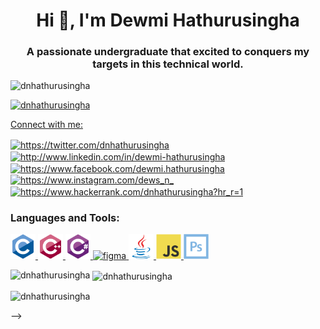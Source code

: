<h1 align="center">Hi 👋, I'm Dewmi Hathurusingha</h1>
<h3 align="center">A passionate undergraduate that excited to conquers my targets in this technical world.</h3>


<p align="left"> <img src="https://komarev.com/ghpvc/?username=dnhathurusingha&label=Profile%20views&color=0e75b6&style=flat" alt="dnhathurusingha" /> </p>

<p align="left"> <a href="https://github.com/ryo-ma/github-profile-trophy"><img src="https://github-profile-trophy.vercel.app/?username=dnhathurusingha" alt="dnhathurusingha" /></a> </p>

<p align="left"> <a href="https://twitter.com/https://twitter.com/dnhathurusingha" target="blank"><img 
- 📫 How to reach me **dewmihathurusingha@gmail.com**

<h3 align="left">Connect with me:</h3>
<p align="left">
<a href="https://twitter.com/https://twitter.com/dnhathurusingha" target="blank"><img align="center" src="https://raw.githubusercontent.com/rahuldkjain/github-profile-readme-generator/master/src/images/icons/Social/twitter.svg" alt="https://twitter.com/dnhathurusingha" height="30" width="40" /></a>
<a href="https://linkedin.com/in/http://www.linkedin.com/in/dewmi-hathurusingha" target="blank"><img align="center" src="https://raw.githubusercontent.com/rahuldkjain/github-profile-readme-generator/master/src/images/icons/Social/linked-in-alt.svg" alt="http://www.linkedin.com/in/dewmi-hathurusingha" height="30" width="40" /></a>
<a href="https://fb.com/https://www.facebook.com/dewmi.hathurusingha" target="blank"><img align="center" src="https://raw.githubusercontent.com/rahuldkjain/github-profile-readme-generator/master/src/images/icons/Social/facebook.svg" alt="https://www.facebook.com/dewmi.hathurusingha" height="30" width="40" /></a>
<a href="https://instagram.com/https://www.instagram.com/dews_n_" target="blank"><img align="center" src="https://raw.githubusercontent.com/rahuldkjain/github-profile-readme-generator/master/src/images/icons/Social/instagram.svg" alt="https://www.instagram.com/dews_n_" height="30" width="40" /></a>
<a href="https://www.hackerrank.com/https://www.hackerrank.com/dnhathurusingha?hr_r=1" target="blank"><img align="center" src="https://raw.githubusercontent.com/rahuldkjain/github-profile-readme-generator/master/src/images/icons/Social/hackerrank.svg" alt="https://www.hackerrank.com/dnhathurusingha?hr_r=1" height="30" width="40" /></a>
</p>

<h3 align="left">Languages and Tools:</h3>
<p align="left"> <a href="https://www.cprogramming.com/" target="_blank" rel="noreferrer"> <img src="https://raw.githubusercontent.com/devicons/devicon/master/icons/c/c-original.svg" alt="c" width="40" height="40"/> </a> <a href="https://www.w3schools.com/cpp/" target="_blank" rel="noreferrer"> <img src="https://raw.githubusercontent.com/devicons/devicon/master/icons/cplusplus/cplusplus-original.svg" alt="cplusplus" width="40" height="40"/> </a> <a href="https://www.w3schools.com/cs/" target="_blank" rel="noreferrer"> <img src="https://raw.githubusercontent.com/devicons/devicon/master/icons/csharp/csharp-original.svg" alt="csharp" width="40" height="40"/> </a> <a href="https://www.figma.com/" target="_blank" rel="noreferrer"> <img src="https://www.vectorlogo.zone/logos/figma/figma-icon.svg" alt="figma" width="40" height="40"/> </a> <a href="https://www.java.com" target="_blank" rel="noreferrer"> <img src="https://raw.githubusercontent.com/devicons/devicon/master/icons/java/java-original.svg" alt="java" width="40" height="40"/> </a> <a href="https://developer.mozilla.org/en-US/docs/Web/JavaScript" target="_blank" rel="noreferrer"> <img src="https://raw.githubusercontent.com/devicons/devicon/master/icons/javascript/javascript-original.svg" alt="javascript" width="40" height="40"/> </a> <a href="https://www.photoshop.com/en" target="_blank" rel="noreferrer"> <img src="https://raw.githubusercontent.com/devicons/devicon/master/icons/photoshop/photoshop-line.svg" alt="photoshop" width="40" height="40"/> </a> </p>

<p><img align="left" src="https://github-readme-stats.vercel.app/api/top-langs?username=dnhathurusingha&show_icons=true&locale=en&layout=compact" alt="dnhathurusingha" /></p>

<p>&nbsp;<img align="center" src="https://github-readme-stats.vercel.app/api?username=dnhathurusingha&show_icons=true&locale=en" alt="dnhathurusingha" /></p>

<p><img align="center" src="https://github-readme-streak-stats.herokuapp.com/?user=dnhathurusingha&" alt="dnhathurusingha" /></p>
-->
